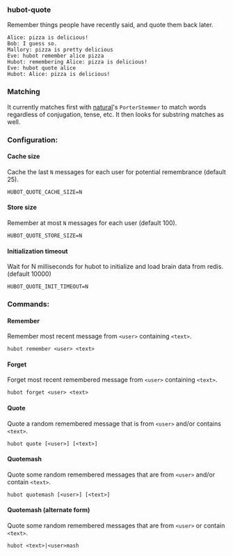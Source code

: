 ### hubot-quote

Remember things people have recently said, and quote them back later.

```
Alice: pizza is delicious!
Bob: I guess so.
Mallory: pizza is pretty delicious
Eve: hubot remember alice pizza
Hubot: remembering Alice: pizza is delicious!
Eve: hubot quote alice
Hubot: Alice: pizza is delicious!
```

### Matching

It currently matches first with [natural](https://github.com/NaturalNode/natural)'s `PorterStemmer` to match words regardless of conjugation, tense, etc. It then looks for substring matches as well.

### Configuration:

#### Cache size

Cache the last `N` messages for each user for potential remembrance (default 25).

```
HUBOT_QUOTE_CACHE_SIZE=N
```

#### Store size

Remember at most `N` messages for each user (default 100).

```
HUBOT_QUOTE_STORE_SIZE=N
```

#### Initialization timeout

Wait for N milliseconds for hubot to initialize and load brain data from redis. (default 10000)

```
HUBOT_QUOTE_INIT_TIMEOUT=N
```

### Commands:

#### Remember

Remember most recent message from `<user>` containing `<text>`.

```
hubot remember <user> <text>
```

#### Forget

Forget most recent remembered message from `<user>` containing `<text>`.

```
hubot forget <user> <text>
```

#### Quote

Quote a random remembered message that is from `<user>` and/or contains `<text>`.

```
hubot quote [<user>] [<text>]
```

#### Quotemash

Quote some random remembered messages that are from `<user>` and/or contain `<text>`.

```
hubot quotemash [<user>] [<text>]
```

#### Quotemash (alternate form)

Quote some random remembered messages that are from `<user>` or contain `<text>`.

```
hubot <text>|<user>mash
```
